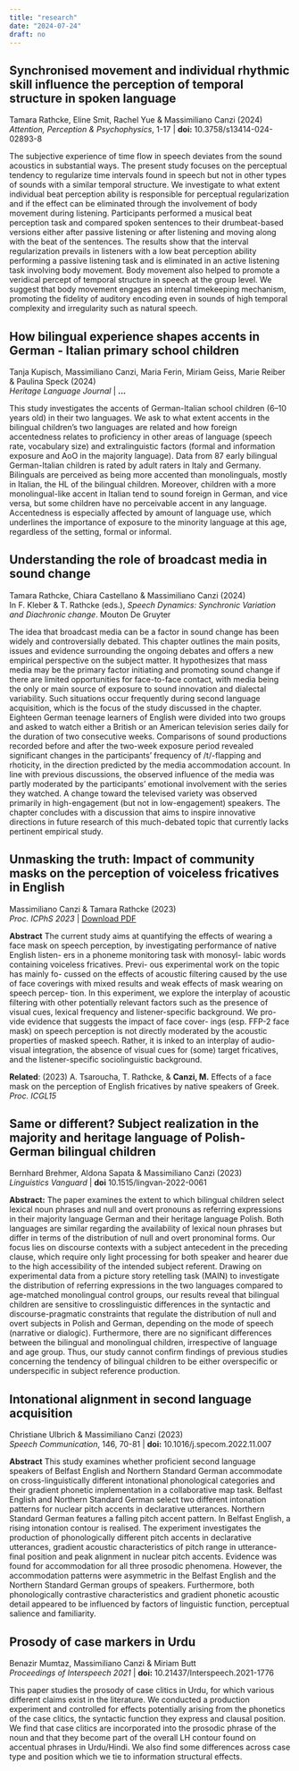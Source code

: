 ```yaml
---
title: "research"
date: "2024-07-24"
draft: no
---
```


## Synchronised movement and individual rhythmic skill influence the perception of temporal structure in spoken language

Tamara Rathcke, Eline Smit, Rachel Yue \& Massimiliano Canzi (2024)  
*Attention, Perception & Psychophysics*, 1-17 | **doi:** 10.3758/s13414-024-02893-8  

The subjective experience of time flow in speech deviates from the sound acoustics in substantial ways. The present study focuses on the perceptual tendency to regularize time intervals found in speech but not in other types of sounds with a similar temporal structure. We investigate to what extent individual beat perception ability is responsible for perceptual regularization and if the effect can be eliminated through the involvement of body movement during listening. Participants performed a musical beat perception task and compared spoken sentences to their drumbeat-based versions either after passive listening or after listening and moving along with the beat of the sentences. The results show that the interval regularization prevails in listeners with a low beat perception ability performing a passive listening task and is eliminated in an active listening task involving body movement. Body movement also helped to promote a veridical percept of temporal structure in speech at the group level. We suggest that body movement engages an internal timekeeping mechanism, promoting the fidelity of auditory encoding even in sounds of high temporal complexity and irregularity such as natural speech.

## How bilingual experience shapes accents in German - Italian primary school children  
 
Tanja Kupisch, Massimiliano Canzi, Maria Ferin, Miriam Geiss, Marie Reiber \& Paulina Speck (2024)  
*Heritage Language Journal* | **...** 

This study investigates the accents of German-Italian school children (6–10 years old) in their two languages. We ask to what extent accents in the bilingual children’s two languages are related and how foreign accentedness relates to proficiency in other areas of language (speech rate, vocabulary size) and extralinguistic factors (formal and information  exposure and AoO in the majority language). Data from 87 early bilingual German-Italian children is rated by adult raters in Italy and Germany. Bilinguals are perceived as being more accented than monolinguals, mostly in Italian, the HL of the bilingual children. Moreover, children with a more monolingual-like accent in Italian tend to sound foreign in German, and vice versa, but some children have no perceivable accent in any language. Accentedness is especially affected by amount of language use, which underlines the importance of exposure to the minority language at this age, regardless of the setting, formal or informal.

## Understanding the role of broadcast media in sound change

Tamara Rathcke, Chiara Castellano \& Massimiliano Canzi (2024)  
In F. Kleber & T. Rathcke (eds.), *Speech Dynamics: Synchronic Variation and Diachronic change*. Mouton De Gruyter 

The idea that broadcast media can be a factor in sound change has been widely and controversially debated. This chapter outlines the main posits, issues and evidence surrounding the ongoing debates and offers a new empirical perspective on the subject matter. It hypothesizes that mass media may be the primary factor initiating and promoting sound change if there are limited opportunities for face-to-face contact, with media being the only or main source of exposure to sound innovation and dialectal variability. Such situations occur frequently during second language acquisition, which is the focus of the study discussed in the chapter. Eighteen German teenage learners of English were divided into two groups and asked to watch either a British or an American television series daily for the duration of two consecutive weeks. Comparisons of sound productions recorded before and after the two-week exposure period revealed significant changes in the participants’ frequency of /t/-flapping and rhoticity, in the direction predicted by the media accommodation account. In line with previous discussions, the observed influence of the media was partly moderated by the participants’ emotional involvement with the series they watched. A change toward the televised variety was observed primarily in high-engagement (but not in low-engagement) speakers. The chapter concludes with a discussion that aims to inspire innovative directions in future research of this much-debated topic that currently lacks pertinent empirical study.

## Unmasking the truth: Impact of community masks on the perception of voiceless fricatives in English

Massimiliano Canzi \& Tamara Rathcke (2023)  
*Proc. ICPhS 2023* | [Download PDF](https://www.internationalphoneticassociation.org/icphs-proceedings/ICPhS2023/full_papers/77.pdf)  

**Abstract** The current study aims at quantifying the effects of wearing a face mask on speech perception, by investigating performance of native English listen- ers in a phoneme monitoring task with monosyl- labic words containing voiceless fricatives. Previ- ous experimental work on the topic has mainly fo- cussed on the effects of acoustic filtering caused by the use of face coverings with mixed results and weak effects of mask wearing on speech percep- tion. In this experiment, we explore the interplay of acoustic filtering with other potentially relevant factors such as the presence of visual cues, lexical frequency and listener-specific background. We pro- vide evidence that suggests the impact of face cover- ings (esp. FFP-2 face mask) on speech perception is not directly moderated by the acoustic properties of masked speech. Rather, it is inked to an interplay of audio-visual integration, the absence of visual cues for (some) target fricatives, and the listener-specific sociolinguistic background.  

**Related**: (2023) A. Tsaroucha, T. Rathcke, & **Canzi, M.** Effects of a face mask on the perception of English fricatives by native speakers of Greek. *Proc. ICGL15* 

## Same or different? Subject realization in the majority and heritage language of Polish-German bilingual children

Bernhard Brehmer, Aldona Sapata \& Massimiliano Canzi (2023)  
*Linguistics Vanguard* | **doi** 10.1515/lingvan-2022-0061  

**Abstract:** The paper examines the extent to which bilingual children select lexical noun phrases and null and overt pronouns as referring expressions in their majority language German and their heritage language Polish. Both languages are similar regarding the availability of lexical noun phrases but differ in terms of the distribution of null and overt pronominal forms. Our focus lies on discourse contexts with a subject antecedent in the preceding clause, which require only light processing for both speaker and hearer due to the high accessibility of the intended subject referent. Drawing on experimental data from a picture story retelling task (MAIN) to investigate the distribution of referring expressions in the two languages compared to age-matched monolingual control groups, our results reveal that bilingual children are sensitive to crosslinguistic differences in the syntactic and discourse-pragmatic constraints that regulate the distribution of null and overt subjects in Polish and German, depending on the mode of speech (narrative or dialogic). Furthermore, there are no significant differences between the bilingual and monolingual children, irrespective of language and age group. Thus, our study cannot confirm findings of previous studies concerning the tendency of bilingual children to be either overspecific or underspecific in subject reference production.

## Intonational alignment in second language acquisition  

Christiane Ulbrich \& Massimiliano Canzi (2023)  
*Speech Communication*, 146, 70-81 | **doi:** 10.1016/j.specom.2022.11.007  

**Abstract** This study examines whether proficient second language speakers of Belfast English and Northern Standard German accommodate on cross-linguistically different intonational phonological categories and their gradient phonetic implementation in a collaborative map task. Belfast English and Northern Standard German select two different intonation patterns for nuclear pitch accents in declarative utterances. Northern Standard German features a falling pitch accent pattern. In Belfast English, a rising intonation contour is realised. The experiment investigates the production of phonologically different pitch accents in declarative utterances, gradient acoustic characteristics of pitch range in utterance-final position and peak alignment in nuclear pitch accents. Evidence was found for accommodation for all three prosodic phenomena. However, the accommodation patterns were asymmetric in the Belfast English and the Northern Standard German groups of speakers. Furthermore, both phonologically contrastive characteristics and gradient phonetic acoustic detail appeared to be influenced by factors of linguistic function, perceptual salience and familiarity.

## Prosody of case markers in Urdu 

Benazir Mumtaz, Massimiliano Canzi \& Miriam Butt  
*Proceedings of Interspeech 2021* | **doi:** 10.21437/Interspeech.2021-1776  

This paper studies the prosody of case clitics in Urdu, for which various different claims exist in the literature. We conducted a production experiment and controlled for effects potentially arising from the phonetics of the case clitics, the syntactic function they express and clausal position. We find that case clitics are incorporated into the prosodic phrase of the noun and that they become part of the overall LH contour found on accentual phrases in Urdu/Hindi. We also find some differences across case type and position which we tie to information structural effects.